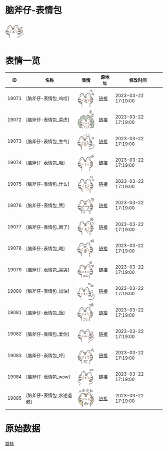 # 脑斧仔-表情包

<img src="./cover.png" height="60" alt="cover" />

# 表情一览

|ID|名称|表情|源地址|修改时间|
|----|----|----|----|----|
|19071|[脑斧仔-表情包_呜哇]|<img src="./pic/019071_%5B脑斧仔-表情包_呜哇%5D.png" height="60" alt="呜哇"/>|[链接](https://i0.hdslb.com/bfs/garb/14d2c1b629aa6e555b58dfa39d4c2719da77e09c.png)|2023-03-22 17:19:00|
|19072|[脑斧仔-表情包_菜虎]|<img src="./pic/019072_%5B脑斧仔-表情包_菜虎%5D.png" height="60" alt="菜虎"/>|[链接](https://i0.hdslb.com/bfs/garb/65992a11c4009c2d76aa5d67678bce4891f4b589.png)|2023-03-22 17:19:00|
|19073|[脑斧仔-表情包_生气]|<img src="./pic/019073_%5B脑斧仔-表情包_生气%5D.png" height="60" alt="生气"/>|[链接](https://i0.hdslb.com/bfs/garb/ca80bcb34310025f133f109b8595010b20db0949.png)|2023-03-22 17:19:00|
|19074|[脑斧仔-表情包_哦]|<img src="./pic/019074_%5B脑斧仔-表情包_哦%5D.png" height="60" alt="哦"/>|[链接](https://i0.hdslb.com/bfs/garb/37ea24f7551ab38ebe2aac5e447e1fe964cd7032.png)|2023-03-22 17:19:00|
|19075|[脑斧仔-表情包_什么]|<img src="./pic/019075_%5B脑斧仔-表情包_什么%5D.png" height="60" alt="什么"/>|[链接](https://i0.hdslb.com/bfs/garb/a7e30dcff2f36bb723ec6c486e691e47d67998cd.png)|2023-03-22 17:19:00|
|19076|[脑斧仔-表情包_赞]|<img src="./pic/019076_%5B脑斧仔-表情包_赞%5D.png" height="60" alt="赞"/>|[链接](https://i0.hdslb.com/bfs/garb/a7e0b789907327ee32307ff169650e273579d23d.png)|2023-03-22 17:19:00|
|19077|[脑斧仔-表情包_困了]|<img src="./pic/019077_%5B脑斧仔-表情包_困了%5D.png" height="60" alt="困了"/>|[链接](https://i0.hdslb.com/bfs/garb/dbac419a01395f0335acf543145d8c43abc7bda2.png)|2023-03-22 17:19:00|
|19078|[脑斧仔-表情包_略]|<img src="./pic/019078_%5B脑斧仔-表情包_略%5D.png" height="60" alt="略"/>|[链接](https://i0.hdslb.com/bfs/garb/4e87a1ef74e261f59d4e6d9f460b16513efd5a8e.png)|2023-03-22 17:19:00|
|19079|[脑斧仔-表情包_哭哭]|<img src="./pic/019079_%5B脑斧仔-表情包_哭哭%5D.png" height="60" alt="哭哭"/>|[链接](https://i0.hdslb.com/bfs/garb/145247c9905456877cf4fdad785e7362d7df70e6.png)|2023-03-22 17:19:00|
|19080|[脑斧仔-表情包_加油]|<img src="./pic/019080_%5B脑斧仔-表情包_加油%5D.png" height="60" alt="加油"/>|[链接](https://i0.hdslb.com/bfs/garb/e3b6570b6a237ff1a0202626ec795a56ca754381.png)|2023-03-22 17:19:00|
|19081|[脑斧仔-表情包_饿]|<img src="./pic/019081_%5B脑斧仔-表情包_饿%5D.png" height="60" alt="饿"/>|[链接](https://i0.hdslb.com/bfs/garb/e0bc588f4b9a9772ff1b0bd4204b9038531da7b8.png)|2023-03-22 17:19:00|
|19082|[脑斧仔-表情包_爱你]|<img src="./pic/019082_%5B脑斧仔-表情包_爱你%5D.png" height="60" alt="爱你"/>|[链接](https://i0.hdslb.com/bfs/garb/97b70c01620de7fd78f058d3528b600b5ea5e59d.png)|2023-03-22 17:19:00|
|19083|[脑斧仔-表情包_哼]|<img src="./pic/019083_%5B脑斧仔-表情包_哼%5D.png" height="60" alt="哼"/>|[链接](https://i0.hdslb.com/bfs/garb/1704cc8bd82befd231a30f102cc3cd5712bab7d2.png)|2023-03-22 17:19:00|
|19084|[脑斧仔-表情包_wow]|<img src="./pic/019084_%5B脑斧仔-表情包_wow%5D.png" height="60" alt="wow"/>|[链接](https://i0.hdslb.com/bfs/garb/2fa19cdcc312afafc0c961d4d09343b75011e50b.png)|2023-03-22 17:19:00|
|19085|[脑斧仔-表情包_水逆退散]|<img src="./pic/019085_%5B脑斧仔-表情包_水逆退散%5D.png" height="60" alt="水逆退散"/>|[链接](https://i0.hdslb.com/bfs/garb/b31a89ecbbf725bd08df2549cc823c098a2b7358.png)|2023-03-22 17:19:00|

# 原始数据

[跳转](./raw.json)

